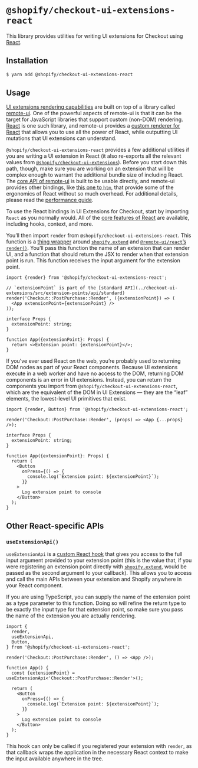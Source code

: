 # `@shopify/checkout-ui-extensions-react`

This library provides utilities for writing UI extensions for Checkout using [React](https://reactjs.org).

## Installation

```bash
$ yarn add @shopify/checkout-ui-extensions-react
```

## Usage

[UI extensions rendering capabilities](../checkout-ui-extensions/documentation/rendering.md) are built on top of a library called [remote-ui](https://github.com/Shopify/remote-ui). One of the powerful aspects of remote-ui is that it can be the target for JavaScript libraries that support custom (non-DOM) rendering. [React](https://reactjs.org) is one such library, and remote-ui provides a [custom renderer for React](https://github.com/Shopify/remote-ui/tree/main/packages/react) that allows you to use all the power of React, while outputting UI mutations that UI extensions can understand.

`@shopify/checkout-ui-extensions-react` provides a few additional utilities if you are writing a UI extension in React (it also re-exports all the relevant values from [`@shopify/checkout-ui-extensions`](../checkout-ui-extensions)). Before you start down this path, though, make sure you are working on an extension that will be complex enough to warrant the additional bundle size of including React. The [core API of remote-ui](https://github.com/Shopify/remote-ui/tree/main/packages/core) is built to be usable directly, and remote-ui provides other bindings, like [this one to `htm`](https://github.com/Shopify/remote-ui/tree/main/packages/htm), that provide some of the ergonomics of React without so much overhead. For additional details, please read the [performance guide](../checkout-ui-extensions/documentation/performance.md).

To use the React bindings in UI Extensions for Checkout, start by importing `React` as you normally would. All of the [core features of React](https://reactjs.org/docs/getting-started.html) are available, including hooks, context, and more.

You’ll then import `render` from `@shopify/checkout-ui-extensions-react`. This function is a [thing wrapper](./src/render.ts) around [`shopify.extend`](../checkout-ui-extensions/documentation/globals.md) and [`@remote-ui/react`’s `render()`](https://github.com/Shopify/remote-ui/tree/main/packages/react#render). You’ll pass this function the name of an extension that can render UI, and a function that should return the JSX to render when that extension point is run. This function receives the input argument for the extension point.

```tsx
import {render} from '@shopify/checkout-ui-extensions-react';

// `extensionPoint` is part of the [standard API](../checkout-ui-extensions/src/extension-points/api/standard)
render('Checkout::PostPurchase::Render', ({extensionPoint}) => (
  <App extensionPoint={extensionPoint} />
));

interface Props {
  extensionPoint: string;
}

function App({extensionPoint}: Props) {
  return <>Extension point: {extensionPoint}</>;
}
```

If you’ve ever used React on the web, you’re probably used to returning DOM nodes as part of your React components. Because UI extensions execute in a web worker and have no access to the DOM, returning DOM components is an error in UI extensions. Instead, you can return the components you import from `@shopify/checkout-ui-extensions-react`, which are the equivalent of the DOM in UI Extensions — they are the “leaf” elements, the lowest-level UI primitives that exist.

```tsx
import {render, Button} from '@shopify/checkout-ui-extensions-react';

render('Checkout::PostPurchase::Render', (props) => <App {...props} />);

interface Props {
  extensionPoint: string;
}

function App({extensionPoint}: Props) {
  return (
    <Button
      onPress={() => {
        console.log(`Extension point: ${extensionPoint}`);
      }}
    >
      Log extension point to console
    </Button>
  );
}
```

## Other React-specific APIs

### `useExtensionApi()`

`useExtensionApi` is a [custom React hook](https://reactjs.org/docs/hooks-intro.html) that gives you access to the full input argument provided to your extension point (this is the value that, if you were registering an extension point directly with [`shopify.extend`](../checkout-ui-extensions/documentation/globals.md), would be passed as the second argument to your callback). This allows you to access and call the main APIs between your extension and Shopify anywhere in your React component.

If you are using TypeScript, you can supply the name of the extension point as a type parameter to this function. Doing so will refine the return type to be exactly the input type for that extension point, so make sure you pass the name of the extension you are actually rendering.

```tsx
import {
  render,
  useExtensionApi,
  Button,
} from '@shopify/checkout-ui-extensions-react';

render('Checkout::PostPurchase::Render', () => <App />);

function App() {
  const {extensionPoint} = useExtensionApi<'Checkout::PostPurchase::Render'>();

  return (
    <Button
      onPress={() => {
        console.log(`Extension point: ${extensionPoint}`);
      }}
    >
      Log extension point to console
    </Button>
  );
}
```

This hook can only be called if you registered your extension with `render`, as that callback wraps the application in the necessary React context to make the input available anywhere in the tree.
